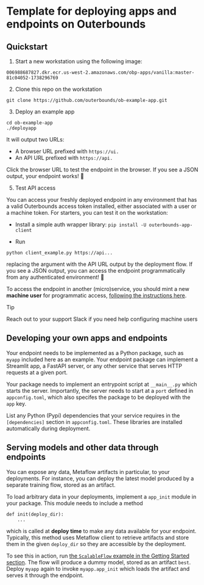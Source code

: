 
# Template for deploying apps and endpoints on Outerbounds

## Quickstart

1. Start a new workstation using the following image:
```
006988687827.dkr.ecr.us-west-2.amazonaws.com/obp-apps/vanilla:master-81c04052-1738296769
```

2. Clone this repo on the workstation
```
git clone https://github.com/outerbounds/ob-example-app.git
```

3. Deploy an example app
```
cd ob-example-app
./deployapp
```
It will output two URLs:
- A browser URL prefixed with `https://ui.`
- An API URL prefixed with `https://api.`

Click the browser URL to test the endpoint in the browser. If you see a JSON output, your endpoint works! 🎉

5. Test API access

You can access your freshly deployed endpoint in any environment that has a valid Outerbounds access token
installed, either associated with a user or a machine token. For starters, you can test it on the workstation:

- Install a simple auth wrapper library: `pip install -U outerbounds-app-client`

- Run
```
python client_example.py https://api...
```
replacing the argument with the API URL output by the deployment flow. If you see a JSON output, you
can access the endpoint programmatically from any authenticated environment! 🎉

To access the endpoint in another (micro)service, you should mint a new **machine user** for
programmatic access, [following the instructions here](https://docs.outerbounds.com/outerbounds/machine-users/).

> [!TIP]
> Reach out to your support Slack if you need help configuring machine users

## Developing your own apps and endpoints

Your endpoint needs to be implemented as a Python package, such as `myapp` included here as an example.
Your endpoint package can implement a Streamlit app, a FastAPI server, or any other service that
serves HTTP requests at a given port.

Your package needs to implement an entrypoint script at `__main__.py` which starts the server.
Importantly, the server needs to start at a `port` defined in `appconfig.toml`, which also specifes
the package to be deployed with the `app` key.

List any Python (Pypi) dependencies that your service requires in the `[dependencies]` section
in `appconfig.toml`. These libraries are installed automatically during deployment.

## Serving models and other data through endpoints

You can expose any data, Metaflow artifacts in particular, to your deployments. For instance,
you can deploy the latest model produced by a separate training flow, stored as an artifact.

To load arbitrary data in your deployments, implement a `app_init` module in your package.
This module needs to include a method
```
def init(deploy_dir):
    ...
```
which is called at **deploy time** to make any data available for your endpoint. Typically,
this method uses Metaflow client to retrieve artifacts and store them in the given `deploy_dir`
so they are accessible by the deployment.

To see this in action, run [the `ScalableFlow` example in the Getting Started 
section](https://docs.outerbounds.com/outerbounds/first-scale/). The flow will produce a dummy
model, stored as an artifact `best`. Deploy `myapp` again to invoke `myapp.app_init`
which loads the artifact and serves it through the endpoint.